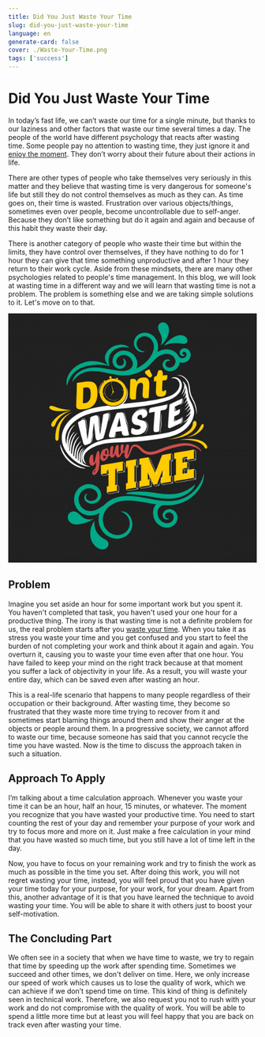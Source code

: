 ```yaml
---
title: Did You Just Waste Your Time
slug: did-you-just-waste-your-time
language: en
generate-card: false
cover: ./Waste-Your-Time.png
tags: ['success']
---
```


# Did You Just Waste Your Time

In today’s fast life, we can’t waste our time for a single minute, but thanks to our laziness and other factors that waste our time several times a day. The people of the world have different psychology that reacts after wasting time. Some people pay no attention to wasting time, they just ignore it and [enjoy the moment](3-tips-find-your-true-potential). They don’t worry about their future about their actions in life.

There are other types of people who take themselves very seriously in this matter and they believe that wasting time is very dangerous for someone's life but still they do not control themselves as much as they can. As time goes on, their time is wasted. Frustration over various objects/things, sometimes even over people, become uncontrollable due to self-anger. Because they don’t like something but do it again and again and because of this habit they waste their day.

There is another category of people who waste their time but within the limits, they have control over themselves, if they have nothing to do for 1 hour they can give that time something unproductive and after 1 hour they return to their work cycle. Aside from these mindsets, there are many other psychologies related to people's time management. In this blog, we will look at wasting time in a different way and we will learn that wasting time is not a problem. The problem is something else and we are taking simple solutions to it. Let's move on to that.

![](./Waste-Your-Time.png)

## Problem

Imagine you set aside an hour for some important work but you spent it. You haven't completed that task, you haven't used your one hour for a productive thing. The irony is that wasting time is not a definite problem for us, the real problem starts after you [waste your time](https://www.motivationnyou.com/2019/03/did-you-just-waste-your-time-dont-worry-here-is-your-motivation/). When you take it as stress you waste your time and you get confused and you start to feel the burden of not completing your work and think about it again and again. You overturn it, causing you to waste your time even after that one hour. You have failed to keep your mind on the right track because at that moment you suffer a lack of objectivity in your life. As a result, you will waste your entire day, which can be saved even after wasting an hour.

This is a real-life scenario that happens to many people regardless of their occupation or their background. After wasting time, they become so frustrated that they waste more time trying to recover from it and sometimes start blaming things around them and show their anger at the objects or people around them. In a progressive society, we cannot afford to waste our time, because someone has said that you cannot recycle the time you have wasted. Now is the time to discuss the approach taken in such a situation.

## Approach To Apply

I’m talking about a time calculation approach. Whenever you waste your time it can be an hour, half an hour, 15 minutes, or whatever. The moment you recognize that you have wasted your productive time. You need to start counting the rest of your day and remember your purpose of your work and try to focus more and more on it. Just make a free calculation in your mind that you have wasted so much time, but you still have a lot of time left in the day.

Now, you have to focus on your remaining work and try to finish the work as much as possible in the time you set. After doing this work, you will not regret wasting your time, instead, you will feel proud that you have given your time today for your purpose, for your work, for your dream. Apart from this, another advantage of it is that you have learned the technique to avoid wasting your time. You will be able to share it with others just to boost your self-motivation.

## The Concluding Part

We often see in a society that when we have time to waste, we try to regain that time by speeding up the work after spending time. Sometimes we succeed and other times, we don't deliver on time. Here, we only increase our speed of work which causes us to lose the quality of work, which we can achieve if we don’t spend time on time. This kind of thing is definitely seen in technical work. Therefore, we also request you not to rush with your work and do not compromise with the quality of work. You will be able to spend a little more time but at least you will feel happy that you are back on track even after wasting your time.
